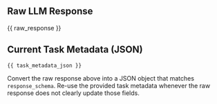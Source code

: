 ## Raw LLM Response
{{ raw_response }}

## Current Task Metadata (JSON)
```
{{ task_metadata_json }}
```

Convert the raw response above into a JSON object that matches `response_schema`.
Re-use the provided task metadata whenever the raw response does not clearly update those fields.
